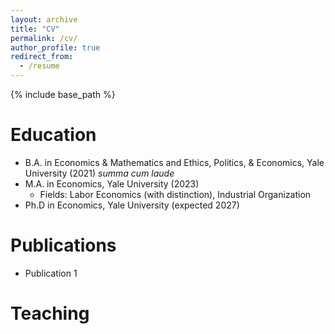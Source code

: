 ```yaml
---
layout: archive
title: "CV"
permalink: /cv/
author_profile: true
redirect_from:
  - /resume
---
```


{% include base_path %}

Education
======
* B.A. in Economics & Mathematics and Ethics, Politics, & Economics, Yale University (2021) *summa cum laude*
* M.A. in Economics, Yale University (2023)
  * Fields: Labor Economics (with distinction), Industrial Organization
* Ph.D in Economics, Yale University (expected 2027)

Publications
======
* Publication 1
  
Teaching
======
